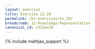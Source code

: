 ```yaml
---
layout: exercise
title: Exercise 12.29
permalink: /kr-exercises/ex_29/
breadcrumb: 12-Knowledge-Representation
canonical_id: ch12ex29
---
```


{% include mathjax_support %}
